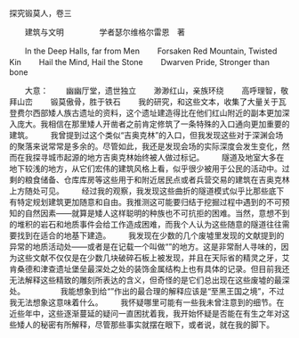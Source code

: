 探究锻莫人，卷三

　　建筑与文明
　　
　　学者瑟尔维格尔雷恩　著

　　In the Deep Halls, far from Men
　　Forsaken Red Mountain, Twisted Kin
　　Hail the Mind, Hail the Stone
　　Dwarven Pride, Stronger than bone

　　大意：
　　幽幽厅堂，遗世独立
　　渺渺红山，亲族环绕
　　高呼理智，敬拜山峦
　　锻莫傲骨，胜于铁石
　　我的研究，和这些文本，收集了大量关于瓦登费尔西部矮人族古遗址的资料，这个遗址建造得比在他们红山附近的副本更加深入庞大。我相信在那里矮人开凿者之前肯定修筑了一条特殊的入口通向更加重要的建筑。
　　我曾提到过这个类似“吉奥克林”的入口，但我发现这些对于深渊会场的聚落来说常常是多余的。尽管如此，我还是发现会场的实际深度会发生变化，然而在我探寻城市起源的地方吉奥克林始终被人做过标记。
　　隧道及地室大多在地下较浅的地方，从它们宏伟的建筑风格上看，似乎很少被用于公民的活动中。过剩的粮食储备、仓库库房等这些用于和附近居民点或者兵营交易的建筑在吉奥克林上方随处可见。
　　经过我的观察，我发现这些曲折的隧道模式似乎比那些底下有特定规划建筑更加随意和自由。我推测这可能要归结于挖掘过程中遇到的不可预知的自然因素——就算是矮人这样聪明的种族也不可抗拒的困难。当然，意想不到的堆积的岩石和地质事件会给工作造成困难，而我个人认为这些随意的隧道往往需要找到在适合的地基下建造。
　　我发现在少数的几个废墟里发现的文献提到的异常的地质活动处——或者是在记载一个叫做“”的地方。这是非常耐人寻味的，因为这些文献不仅仅是在少数几块破碎石板上被发现，并且在天际省的精灵之牙，艾肯桑德和津查遗址堡垒最深处之处的装饰金属结构上也有具体的记录。但目前我还无法解释这些精致的雕刻所表达的含义，但奇怪的是它们总出现在这些废墟的最深处。
　　
　　我能想象到给“”作出的最合理的解释应该是“至黑王国之境”，不过我无法想象这意味着什么。
　　我怀疑哪里可能有一些我未曾注意到的细节。在近些年中，这些逐渐蔓延的疑问一直困扰着我，我开始怀疑是否能在有生之年对这些矮人的秘密有所解释，尽管那些事实就摆在眼下，或者说，就在我的脚下。
　
